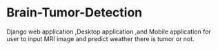 # Brain-Tumor-Detection
Django web application ,Desktop application ,and Mobile application for user to input MRI image and predict weather there is tumor or not.
